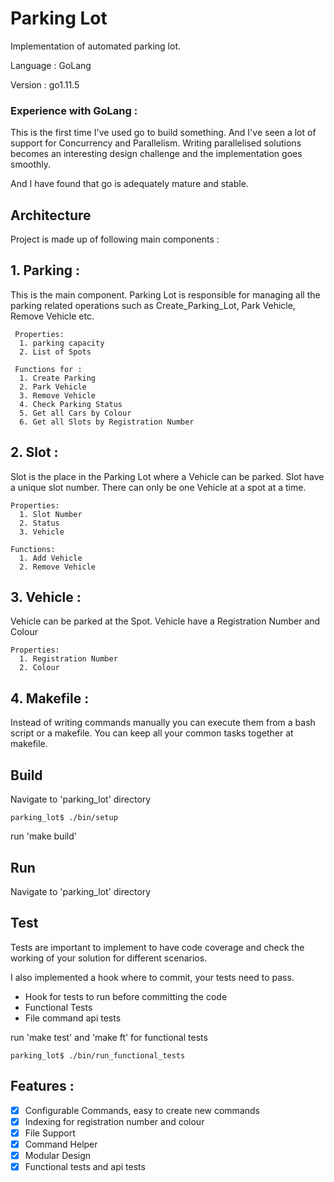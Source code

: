 # Parking Lot

Implementation of automated parking lot.

Language : GoLang

Version : go1.11.5


### Experience with GoLang :
This is the first time I've used go to build something. And I've seen a lot of support for Concurrency and Parallelism. Writing parallelised solutions becomes an interesting design challenge and the implementation goes smoothly.

And I have found that go is adequately mature and stable.

## Architecture

Project is made up of following main components :

## 1. Parking :

   This is the main component. Parking Lot is responsible for managing all the parking related operations such as Create_Parking_Lot, Park Vehicle, Remove Vehicle etc.

     Properties:
      1. parking capacity
      2. List of Spots

     Functions for :  
      1. Create Parking
      2. Park Vehicle
      3. Remove Vehicle
      4. Check Parking Status
      5. Get all Cars by Colour
      6. Get all Slots by Registration Number

## 2. Slot :

  Slot is the place in the Parking Lot where a Vehicle can be parked. Slot have a unique slot number. There can only be one Vehicle at a spot at a time.

    Properties:
      1. Slot Number
      2. Status
      3. Vehicle

    Functions:
      1. Add Vehicle
      2. Remove Vehicle

## 3. Vehicle :

  Vehicle can be parked at the Spot. Vehicle have a Registration Number and Colour

    Properties:
      1. Registration Number
      2. Colour

## 4. Makefile :

  Instead of writing commands manually you can execute them from a bash script or a makefile.
  You can keep all your common tasks together at makefile.

## Build


Navigate to 'parking_lot' directory
```
parking_lot$ ./bin/setup
```
run 'make build'

## Run

Navigate to 'parking_lot' directory

## Test

Tests are important to implement to have code coverage and check the working of your solution for different scenarios.

I also implemented a hook where to commit, your tests need to pass.
 - Hook for tests to run before committing the code
 - Functional Tests
 - File command api tests

 run 'make test' and 'make ft' for functional tests

```
parking_lot$ ./bin/run_functional_tests
```


## Features :

- [x] Configurable Commands, easy to create new commands
- [x] Indexing for registration number and colour
- [x] File Support
- [x] Command Helper
- [x] Modular Design
- [x] Functional tests and api tests
